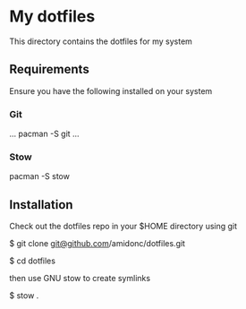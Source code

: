 # My dotfiles
This directory contains the dotfiles for my system

## Requirements
Ensure you have the following installed on your system

### Git
...
pacman -S git
...

### Stow
pacman -S stow

## Installation
Check out the dotfiles repo in your $HOME directory using git

$ git clone git@github.com/amidonc/dotfiles.git

$ cd dotfiles

then use GNU stow to create symlinks

$ stow .
